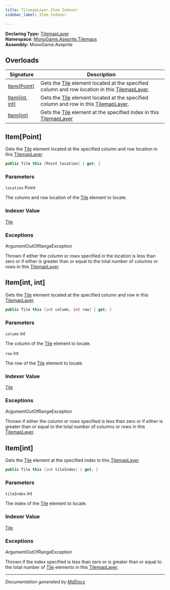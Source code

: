 ```yaml
---
title: TilemapLayer.Item Indexer
sidebar_label: Item Indexer

---
```


**Declaring Type:** [TilemapLayer](../)  
**Namespace:** [MonoGame.Aseprite.Tilemaps](../../)  
**Assembly:** MonoGame.Aseprite

## Overloads

| Signature                        | Description                                                                                                                        |
| -------------------------------- | ---------------------------------------------------------------------------------------------------------------------------------- |
| [Item\[Point\]](#itempoint)      | Gets the [Tile](../../Tile/) element located at the specified column and row location in this [TilemapLayer](../). |
| [Item\[int, int\]](#itemint-int) | Gets the [Tile](../../Tile/) element located at the specified column and row in this [TilemapLayer](../).          |
| [Item\[int\]](#itemint)          | Gets the [Tile](../../Tile/) element at the specified index in this [TilemapLayer](../)                            |

## Item\[Point\]

Gets the [Tile](../../Tile/) element located at the specified column and row location in this [TilemapLayer](../).

```csharp
public Tile this [Point location] { get; }
```

### Parameters

`location`  Point

The column and row location of the [Tile](../../Tile/) element to locate.

### Indexer Value

[Tile](../../Tile/)

### Exceptions

ArgumentOutOfRangeException

Thrown if either the column or rows specified in the location is less than zero or if either is greater than or equal to the total number of columns or rows in this [TilemapLayer](../).

## Item\[int, int\]

Gets the [Tile](../../Tile/) element located at the specified column and row in this [TilemapLayer](../).

```csharp
public Tile this [int column, int row] { get; }
```

### Parameters

`column`  int

The column of the [Tile](../../Tile/) element to locate.

`row`  int

The row of the [Tile](../../Tile/) element to locate.

### Indexer Value

[Tile](../../Tile/)

### Exceptions

ArgumentOutOfRangeException

Thrown if either the column or rows specified is less than zero or if either is greater than or equal to the total number of columns or rows in this [TilemapLayer](../).

## Item\[int\]

Gets the [Tile](../../Tile/) element at the specified index in this [TilemapLayer](../)

```csharp
public Tile this [int tileIndex] { get; }
```

### Parameters

`tileIndex`  int

The index of the [Tile](../../Tile/) element to locate.

### Indexer Value

[Tile](../../Tile/)

### Exceptions

ArgumentOutOfRangeException

Thrown if the index specified is less than zero or is greater than or equal to the total number of [Tile](../../Tile/) elements in this [TilemapLayer](../).

___

*Documentation generated by [MdDocs](https://github.com/ap0llo/mddocs)*
